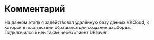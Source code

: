 # Комментарий
На данном этапе я задействовал удалённую базу данных VKCloud, к которой в последствии обращался для создания дашборда. 
Подключился к ней также через клиент DBeaver.
